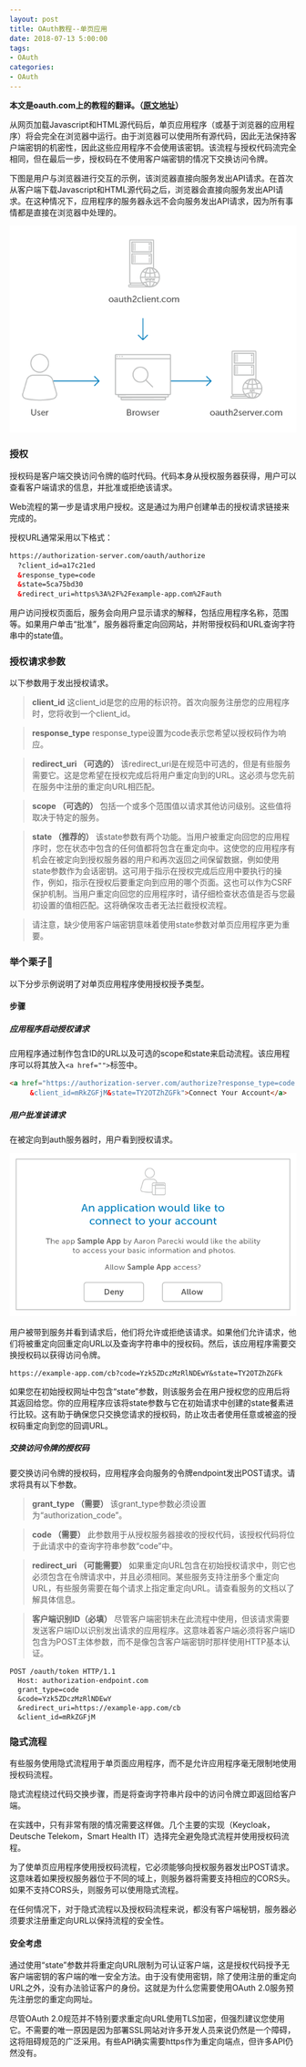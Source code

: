 ```yaml
---
layout: post
title: OAuth教程--单页应用
date: 2018-07-13 5:00:00
tags: 
- OAuth
categories:
- OAuth
---
```

**本文是oauth.com上的教程的翻译。（[原文地址](https://www.oauth.com)）**

从网页加载Javascript和HTML源代码后，单页应用程序（或基于浏览器的应用程序）将会完全在浏览器中运行。由于浏览器可以使用所有源代码，因此无法保持客户端密钥的机密性，因此这些应用程序不会使用该密钥。该流程与授权代码流完全相同，但在最后一步，授权码在不使用客户端密钥的情况下交换访问令牌。

下图是用户与浏览器进行交互的示例，该浏览器直接向服务发出API请求。在首次从客户端下载Javascript和HTML源代码之后，浏览器会直接向服务发出API请求。在这种情况下，应用程序的服务器永远不会向服务发出API请求，因为所有事情都是直接在浏览器中处理的。

![用户的浏览器直接与API服务器通信](https://raw.githubusercontent.com/ShanyouYu-Sean/blog-images/master/oauth-guide/okta_oauth-diagrams.png)

### 授权

授权码是客户端交换访问令牌的临时代码。代码本身从授权服务器获得，用户可以查看客户端请求的信息，并批准或拒绝该请求。

Web流程的第一步是请求用户授权。这是通过为用户创建单击的授权请求链接来完成的。

授权URL通常采用以下格式：

```html
https://authorization-server.com/oauth/authorize
  ?client_id=a17c21ed
  &response_type=code
  &state=5ca75bd30
  &redirect_uri=https%3A%2F%2Fexample-app.com%2Fauth
```

用户访问授权页面后，服务会向用户显示请求的解释，包括应用程序名称，范围等。如果用户单击“批准”，服务器将重定向回网站，并附带授权码和URL查询字符串中的state值。

### 授权请求参数

以下参数用于发出授权请求。

>**client_id**
>这client_id是您的应用的标识符。首次向服务注册您的应用程序时，您将收到一个client_id。

>**response_type**
>response_type设置为code表示您希望以授权码作为响应。

>**redirect_uri （可选的）**
>该redirect_uri是在规范中可选的，但是有些服务需要它。这是您希望在授权完成后将用户重定向到的URL。这必须与您先前在服务中注册的重定向URL相匹配。

>**scope （可选的）**
>包括一个或多个范围值以请求其他访问级别。这些值将取决于特定的服务。

>**state （推荐的）**
>该state参数有两个功能。当用户被重定向回您的应用程序时，您在状态中包含的任何值都将包含在重定向中。这使您的应用程序有机会在被定向到授权服务器的用户和再次返回之间保留数据，例如使用state参数作为会话密钥。这可用于指示在授权完成后应用中要执行的操作，例如，指示在授权后要重定向到应用的哪个页面。这也可以作为CSRF保护机制。当用户重定向回您的应用程序时，请仔细检查状态值是否与您最初设置的值相匹配。这将确保攻击者无法拦截授权流程。

>请注意，缺少使用客户端密钥意味着使用state参数对单页应用程序更为重要。

### 举个栗子🌰

以下分步示例说明了对单页应用程序使用授权授予类型。

#### 步骤

##### 应用程序启动授权请求

应用程序通过制作包含ID的URL以及可选的scope和state来启动流程。该应用程序可以将其放入`<a href="">`标签中。

```html
<a href="https://authorization-server.com/authorize?response_type=code
     &client_id=mRkZGFjM&state=TY2OTZhZGFk">Connect Your Account</a>
```

##### 用户批准该请求

在被定向到auth服务器时，用户看到授权请求。

![示例授权请求](https://raw.githubusercontent.com/ShanyouYu-Sean/blog-images/master/oauth-guide/okta_oauth-diagrams-approve.png)

用户被带到服务并看到请求后，他们将允许或拒绝该请求。如果他们允许请求，他们将被重定向回重定向URL以及查询字符串中的授权码。然后，该应用程序需要交换授权码以获得访问令牌。

```http
https://example-app.com/cb?code=Yzk5ZDczMzRlNDEwY&state=TY2OTZhZGFk
```

如果您在初始授权网址中包含“state”参数，则该服务会在用户授权您的应用后将其返回给您。你的应用程序应该将state参数与它在初始请求中创建的state餐素进行比较。这有助于确保您只交换您请求的授权码，防止攻击者使用任意或被盗的授权码重定向到您的回调URL。

##### 交换访问令牌的授权码

要交换访问令牌的授权码，应用程序会向服务的令牌endpoint发出POST请求。请求将具有以下参数。

>**grant_type （需要）**
>该grant_type参数必须设置为“authorization_code”。

>**code （需要）**
>此参数用于从授权服务器接收的授权代码，该授权代码将位于此请求中的查询字符串参数“code”中。

>**redirect_uri （可能需要）**
>如果重定向URL包含在初始授权请求中，则它也必须包含在令牌请求中，并且必须相同。某些服务支持注册多个重定向URL，有些服务需要在每个请求上指定重定向URL。请查看服务的文档以了解具体信息。

>**客户端识别ID（必填）**
>尽管客户端密钥未在此流程中使用，但该请求需要发送客户端ID以识别发出请求的应用程序。这意味着客户端必须将客户端ID包含为POST主体参数，而不是像包含客户端密钥时那样使用HTTP基本认证。

```http
POST /oauth/token HTTP/1.1
  Host: authorization-endpoint.com
  grant_type=code
  &code=Yzk5ZDczMzRlNDEwY
  &redirect_uri=https://example-app.com/cb
  &client_id=mRkZGFjM
```

### 隐式流程

有些服务使用隐式流程用于单页面应用程序，而不是允许应用程序毫无限制地使用授权码流程。

隐式流程绕过代码交换步骤，而是将查询字符串片段中的访问令牌立即返回给客户端。

在实践中，只有非常有限的情况需要这样做。几个主要的实现（Keycloak，Deutsche Telekom，Smart Health IT）选择完全避免隐式流程并使用授权码流程。

为了使单页应用程序使用授权码流程，它必须能够向授权服务器发出POST请求。这意味着如果授权服务器位于不同的域上，则服务器将需要支持相应的CORS头。如果不支持CORS头，则服务可以使用隐式流程。

在任何情况下，对于隐式流程以及授权码流程来说，都没有客户端秘钥，服务器必须要求注册重定向URL以保持流程的安全性。

#### 安全考虑

通过使用“state”参数并将重定向URL限制为可认证客户端，这是授权代码授予无客户端密钥的客户端的唯一安全方法。由于没有使用密钥，除了使用注册的重定向URL之外，没有办法验证客户的身份。这就是为什么您需要使用OAuth 2.0服务预先注册您的重定向网址。

尽管OAuth 2.0规范并不特别要求重定向URL使用TLS加密，但强烈建议您使用它。不需要的唯一原因是因为部署SSL网站对许多开发人员来说仍然是一个障碍，这将阻碍规范的广泛采用。有些API确实需要https作为重定向端点，但许多API仍然没有。
